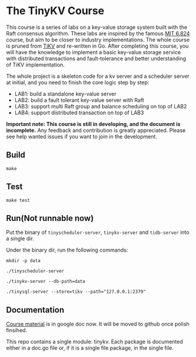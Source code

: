 # The TinyKV Course
This course is a series of labs on a key-value storage system built with the Raft consensus algorithm. These labs are inspired by the famous [MIT  6.824](http://nil.csail.mit.edu/6.824/2018/index.html) course, but aim to be closer to industry implementations. The whole course is pruned from [TiKV](github.com/tikv/tikv) and re-written in Go. After completing this course, you will have the knowledge to implement a basic key-value storage service with distributed transactions and fault-tolerance and better understanding of TiKV implementation.

The whole project is a skeleton code for a kv server and a scheduler server at initial, and you need to finish the core logic step by step:
- LAB1: build a standalone key-value server
- LAB2: build a fault tolerant key-value server with Raft
- LAB3: support multi Raft group and balance scheduling on top of LAB2
- LAB4: support distributed transaction on top of LAB3

**Important note: This course is still in developing, and the document is incomplete.** Any feedback and contribution is greatly appreciated. Please see help wanted issues if you want to join in the development.

## Build
```
make
```

## Test
```
make test
```

## Run(Not runnable now)

Put the binary of `tinyscheduler-server`, `tinykv-server` and `tidb-server` into a single dir.

Under the binary dir, run the following commands:

```
mkdir -p data
```

```
./tinyscheduler-server
```

```
./tinykv-server --db-path=data
```

```
./tinysql-server --store=tikv --path="127.0.0.1:2379"
```

## Documentation

[Course material](https://docs.google.com/document/d/1Z3OrUOq28a44UaipQiagwfM_py6gS9nLz-znk6jtMpU/edit#) is in google doc now. It will be moved to github once polish finsihed.

This repo contains a single module: tinykv. Each package is documented either in a doc.go file or, if it is a single
file package, in the single file.
